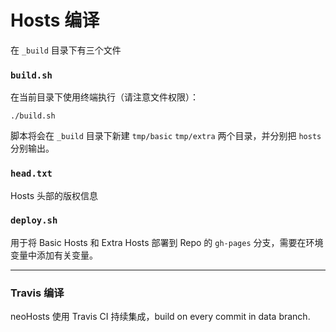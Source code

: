 # Hosts 编译

在 `_build` 目录下有三个文件

### `build.sh`

在当前目录下使用终端执行（请注意文件权限）：

```
./build.sh
```

脚本将会在 `_build` 目录下新建 `tmp/basic` `tmp/extra` 两个目录，并分别把 `hosts` 分别输出。

### `head.txt`

Hosts 头部的版权信息

### `deploy.sh`

用于将 Basic Hosts 和 Extra Hosts 部署到 Repo 的 `gh-pages` 分支，需要在环境变量中添加有关变量。

----

### Travis 编译

neoHosts 使用 Travis CI 持续集成，build on every commit in data branch.
